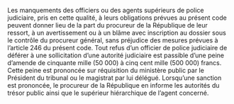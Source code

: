 Les manquements des officiers ou des agents supérieurs de police judiciaire, pris en cette qualité, à leurs obligations prévues au présent code peuvent donner lieu de la part du procureur de la République de leur ressort, à un avertissement ou à un blâme avec inscription au dossier sous le contrôle du procureur général, sans préjudice des mesures prévues à l’article 246 du présent code.
Tout refus d’un officier de police judiciaire de déférer à une sollicitation d’une autorité judiciaire est passible d’une peine d’amende de cinquante mille (50 000) à cinq cent mille (500 000) francs.
Cette peine est prononcée sur réquisition du ministère public par le Président du tribunal ou le magistrat par lui délégué.
Lorsqu’une sanction est prononcée, le procureur de la République en informe les autorités du trésor public ainsi que le supérieur hiérarchique de l’agent concerné.